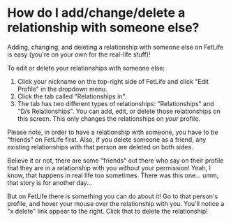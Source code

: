 # How do I add/change/delete a relationship with someone else?

Adding, changing, and deleting a relationship with someone else on FetLife is easy (you're on your own for the real-life stuff)!

To edit or delete your relationships with someone else:
1. Click your nickname on the top-right side of FetLife and click "Edit Profile" in the dropdown menu.
2. Click the tab called "Relationships in".
3. The tab has two different types of relationships: "Relationships" and "D/s Relationships". You can add, edit, or delete those relationships on this screen. This only changes the relationships on *your* profile.

Please note, in order to have a relationship with someone, you have to be "friends" on FetLife first. Also, if you delete someone as a friend, any existing relationships with that person are deleted on both sides.

Believe it or not, there are some "friends" out there who say on their profile that they are in a relationship with you without your permission! Yeah, I know, that happens in real life too sometimes. There was this one... umm, that story is for another day...

But on FetLife there is something you can do about it! Go to that person's profile, and hover your mouse over the relationship with you. You'll notice a "x delete" link appear to the right. Click that to delete the relationship!
